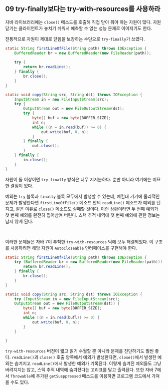 ## 09 try-finally보다는 try-with-resources를 사용하라

자바 라이브러리에는 `close()` 메소드를 호출해 직접 닫아 줘야 하는 자원이 많다. 자원 닫기는 클라이언트가 놓치기 쉬워서 예측할 수 없는 성능 문제로 이어지기도 한다.

전통적으로 자원이 제대로 닫힘을 보장하는 수단으로 `try-finally`가 쓰였다.

```java
static String firstLineOfFile(String path) throws IOException {
    BufferedReader br = new BufferedReader(new FileReader(path));
    
    try {
        return br.readLine();
    } finally {
        br.close();
    }
}
```

```java
static void copy(String src, String dst) throws IOException {
    InputStream in = new FileInputStream(src);
    try {
        OutputStream out = new FileOutputStream(dst);
        try {
            byte[] buf = new byte[BUFFER_SIZE];
            int n;
            while ((n = in.read(buf)) >= 0) {
                out.write(buf, 0, n);
            }
        } finally {
            out.close();
        }
    } finally {
        in.close();
    }
}
```

자원이 둘 이상이면 `try-finally` 방식은 너무 지저분하다. 뿐만 아니라 여기에는 미묘한 결점이 있다. 

예외는 `try` 블록과 `finally` 블록 모두에서 발생할 수 있는데, 예컨대 기기에 물리적인 문제가 발생한다면 `firstLineOfFile()` 메소드 안의 `readLine()` 메소드가 예외를 던지고, 같은 이유로 `close()` 메소드도 실패할 것이다. 이런 상황이라면 두 번째 예외가 첫 번째 예외를 완전히 집어삼켜 버린다. 스택 추적 내역에 첫 번째 예외에 관한 정보는 남지 않게 된다.

<br />

이러한 문제들은 자바 7이 투척한 `try-with-resources` 덕에 모두 해결되었다. 이 구조를 사용하려면 해당 자원이 `AutoCloseable` 인터페이스를 구현해야 한다.

```java
static String firstLineOfFile(String path) throws IOException {
    try (BufferedReader br = new BufferedReader(new FileReader(path))) {
        return br.readLine();
    } finally {
        br.close();
    }
}
```

```java
static void copy(String src, String dst) throws IOException {
    try (InputStream in = new FileInputStream(src);
    OutputStream out = new FileOutputStream(dst)) {
        byte[] buf = new byte[BUFFER_SIZE];
        int n;
        while ((n = in.read(bufl)) >= 0) {
            out.write(buf, 0, n);
        }
    }
    
}
```

`try-with-resources` 버전이 짧고 읽기 수월할 뿐 아니라 문제를 진단하기도 훨씬 좋다. `readLine()`과 `close()` 호출 양쪽에서 예외가 발생한다면, `close()`에서 발생한 예외는 숨겨지고 `readLine()`에서 발생한 예외가 기록된다. 이렇게 숨겨진 예외들도 그냥 버려지지는 않고, 스택 추적 내역에 숨겨졌다는 꼬리표를 달고 출력된다. 또한 자바 7에서 `Throwable`에 추가된 `getSusppressed` 메소드를 이용하면 프로그램 코드에서 가져올 수도 있다.